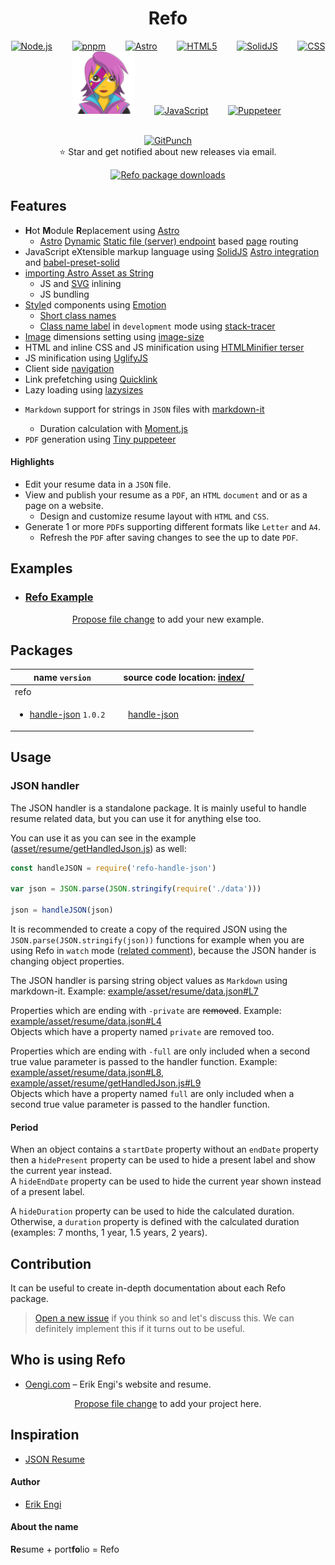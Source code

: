 <h1 align="center">Refo</h1>

<p align="center">
	<a title="Node.js" href="https://nodejs.org/en/"><img alt="Node.js" src="https://camo.githubusercontent.com/9c24355bb3afbff914503b663ade7beb341079fa/68747470733a2f2f6e6f64656a732e6f72672f7374617469632f696d616765732f6c6f676f2d6c696768742e737667" width="" height="100"></a>
	&nbsp;&nbsp;&nbsp; &nbsp;&nbsp;&nbsp;<a title="Fast, disk space efficient package manager | pnpm" href="https://pnpm.io/"><img alt="pnpm" src="https://d33wubrfki0l68.cloudfront.net/aad219b6c931cebb53121dcda794f6180d9e4397/17f34/assets/images/pnpm-standard-79c9dbb2e99b8525ae55174580061e1b.svg" width="" height="100"></a>
	&nbsp;&nbsp;&nbsp; &nbsp;&nbsp;&nbsp;<a title="Astro" href="https://astro.build/"><img alt="Astro" src="https://astro.build/assets/press/astro-logo-dark.svg" width="" height="100"></a>
	&nbsp;&nbsp;&nbsp; &nbsp;&nbsp;&nbsp;<a title="HTML5" href="https://developer.mozilla.org/en-US/docs/Web/Guide/HTML/HTML5"><img alt="HTML5" src="https://www.w3.org/html/logo/downloads/HTML5_Logo.svg" width="" height="100"></a>
	&nbsp;&nbsp;&nbsp; &nbsp;&nbsp;&nbsp;<a title="SolidJS · Reactive Javascript Library" href="https://www.solidjs.com/"><img alt="SolidJS" src="https://www.solidjs.com/img/logo/with-wordmark/logo.svg" width="" height="100"></a>
	&nbsp;&nbsp;&nbsp; &nbsp;&nbsp;&nbsp;<a title="CSS" href="https://developer.mozilla.org/en-US/docs/Web/CSS"><img alt="CSS" src="https://svgshare.com/i/ugQ.svg" width="" height="100"></a>
	&nbsp;&nbsp;&nbsp; &nbsp;&nbsp;&nbsp;<a title="Emotion" href="https://emotion.sh/docs/introduction"><img alt="Emotion" src="https://raw.githubusercontent.com/emotion-js/emotion/f3b268f7c52103979402da919c9c0dd3f9e0e189/site/public/logo-96x96.png" width="" height="100"></a>
	&nbsp;&nbsp;&nbsp; &nbsp;&nbsp;&nbsp;<a title="JavaScript" href="https://developer.mozilla.org/en-US/docs/Web/JavaScript"><img alt="JavaScript" src="https://svgshare.com/i/ug3.svg" width="" height="100"></a>
	&nbsp;&nbsp;&nbsp; &nbsp;&nbsp;&nbsp;<a title="Puppeteer" href="https://developers.google.com/web/tools/puppeteer/"><img alt="Puppeteer" src="https://user-images.githubusercontent.com/10379601/29446482-04f7036a-841f-11e7-9872-91d1fc2ea683.png" width="" height="100"></a>
</p>

<p align="center">
	<br><a title="GitPunch" href="https://gitpunch.com/"><img alt="GitPunch" src="https://raw.githubusercontent.com/vfeskov/gitpunch/master/client/src/big-logo.png" width="222" height="52"></a>
	<br>⭐ Star and get notified about new releases via email.
</p>

<p align="center">
	<a title="Refo package downloads" href="https://www.npmjs.com/package/refo"><img alt="Refo package downloads" src="https://img.shields.io/npm/dt/refo.svg"></a>
</p>

## Features
- **H**ot **M**odule **R**eplacement using [Astro](https://docs.astro.build/en/reference/cli-reference/#astro-dev)
	- [Astro](https://docs.astro.build/en/reference/cli-reference/#astro-dev) [Dynamic](https://docs.astro.build/en/core-concepts/routing/#static-ssg-mode) [Static file (server) endpoint](https://docs.astro.build/en/core-concepts/endpoints/#static-file-endpoints) based [page](https://github.com/kireerik/refo/blob/main/example/index/index/page.js) routing
- JavaScript eXtensible markup language using [SolidJS](https://www.solidjs.com/) [Astro integration](https://docs.astro.build/en/guides/integrations-guide/solid-js/) and [babel-preset-solid](https://github.com/solidjs/solid/tree/main/packages/babel-preset-solid)
- [importing Astro Asset as String](https://vitejs.dev/guide/assets.html#importing-asset-as-string)
	- JS and [SVG](https://github.com/kireerik/refo/blob/main/example/index/svg.jsx) inlining
	- JS bundling
- [Style](https://github.com/kireerik/refo/tree/main/example/index/style)d components using [Emotion](https://emotion.sh/docs/introduction)
	- [Short class names](https://github.com/kireerik/refo/blob/main/example/index/getShortName.js)
	- [Class name label](https://github.com/kireerik/refo/blob/main/example/index/getModuleName.js) in `development` mode using [stack-tracer](https://github.com/bninni/stack-tracer)
- [Image](https://github.com/kireerik/refo/blob/main/example/index/image.jsx) dimensions setting using [image-size](https://github.com/image-size/image-size)
- HTML and inline CSS and JS minification using [HTMLMinifier terser](https://github.com/terser/html-minifier-terser)
- JS minification using [UglifyJS](https://skalman.github.io/UglifyJS-online/)
- Client side [navigation](blob/main/example/index/navigator.js)
- Link prefetching using [Quicklink](https://getquick.link/)
- Lazy loading using [lazysizes](https://github.com/aFarkas/lazysizes)
<ul>
	<li><code>Markdown</code> support for strings in <code>JSON</code> files with <a href="https://markdown-it.github.io/">markdown-it</a></li>
		<ul><li>Duration calculation with <a href="https://momentjs.com/">Moment.js</a></li></ul>
	<li><code>PDF</code> generation using <a href="https://github.com/suhaotian/tiny-puppeteer">Tiny puppeteer</a></li>
</ul>

#### Highlights
- Edit your resume data in a `JSON` file.
- View and publish your resume as a `PDF`, an `HTML` `document` and or as a page on a website.
	- Design and customize resume layout with `HTML` and `CSS`.
- Generate 1 or more `PDF`s supporting different formats like `Letter` and `A4`.
	- Refresh the `PDF` after saving changes to see the up to date `PDF`.

## Examples
- ### [Refo Example](https://github.com/kireerik/refo/tree/main/example)

<p align="center">
	<a href="https://github.com/kireerik/refo/edit/main/README.md">Propose file change</a> to add your new example.
</p>

## Packages
| name `version` | &nbsp; source code location: [index/](https://github.com/kireerik/refo/tree/main/index/) &nbsp; |
| --- | --- |
| refo ||
| <ul><li>[handle-json](https://www.npmjs.com/package/refo-handle-json) `1.0.2` &nbsp; </li></ul> | &nbsp; &nbsp; [handle-json](https://github.com/kireerik/refo/tree/main/index/handle-json) &nbsp; &nbsp; |

## Usage

### JSON handler
The JSON handler is a standalone package. It is mainly useful to handle resume related data, but you can use it for anything else too.

You can use it as you can see in the example ([asset/resume/getHandledJson.js](https://github.com/kireerik/refo/blob/ec14756dc0046ff7c007e0af1200f39678e3e632/example/asset/resume/getHandledJson.js#L9)) as well:

```JavaScript
const handleJSON = require('refo-handle-json')

var json = JSON.parse(JSON.stringify(require('./data')))

json = handleJSON(json)
```

It is recommended to create a copy of the required JSON using the `JSON.parse(JSON.stringify(json))` functions for example when you are using Refo in `watch` mode ([related comment](https://github.com/sidorares/hot-module-replacement/issues/10#issuecomment-447473770)), because the JSON hander is changing object properties.

The JSON handler is parsing string object values as `Markdown` using markdown-it. Example: [example/asset/resume/data.json#L7](https://github.com/kireerik/refo/blob/90c4dd6b4010c14a6323833dc0af5c22d6676e12/example/asset/resume/data.json#L7)

Properties which are ending with `-private` are ~~removed~~. Example: [example/asset/resume/data.json#L4](https://github.com/kireerik/refo/blob/90c4dd6b4010c14a6323833dc0af5c22d6676e12/example/asset/resume/data.json#L4)
<br>Objects which have a property named `private` are removed too.

Properties which are ending with `-full` are only included when a second true value parameter is passed to the handler function. Example: [example/asset/resume/data.json#L8](https://github.com/kireerik/refo/blob/90c4dd6b4010c14a6323833dc0af5c22d6676e12/example/asset/resume/data.json#L8), [example/asset/resume/getHandledJson.js#L9](https://github.com/kireerik/refo/blob/main/example/asset/resume/getHandledJson.js#L9)
<br>Objects which have a property named `full` are only included when a second true value parameter is passed to the handler function.

#### Period

When an object contains a `startDate` property without an `endDate` property then a `hidePresent` property can be used to hide a present label and show the current year instead.
<br>A `hideEndDate` property can be used to hide the current year shown instead of a present label.

A `hideDuration` property can be used to hide the calculated duration. Otherwise, a `duration` property is defined with the calculated duration (examples: 7 months, 1 year, 1.5 years, 2 years).

## Contribution
It can be useful to create in-depth documentation about each Refo package.

> [Open a new issue](https://github.com/kireerik/refo/issues/new) if you think so and let's discuss this. We can definitely implement this if it turns out to be useful.

## Who is using Refo
- <a title="Oengi.com" href="https://oengi.com/">Oengi.com</a> – Erik Engi's website and resume.

<p align="center">
	<a href="https://github.com/kireerik/refo/edit/main/README.md">Propose file change</a> to add your project here.
</p>

## Inspiration
- <a title="JSON Resume" href="https://jsonresume.org/">JSON Resume</a>

#### Author
- <a title="Oengi.com" href="https://oengi.com/">Erik Engi</a>

#### About the name
**Re**sume + port**fo**lio = Refo

